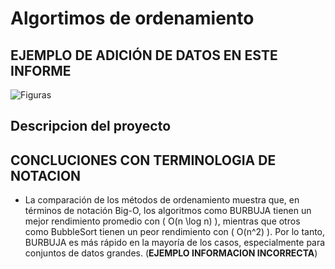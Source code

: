  # Algortimos de ordenamiento


## EJEMPLO DE ADICIÓN DE DATOS EN ESTE INFORME

![Figuras](figuras.png)

## Descripcion del proyecto



##  CONCLUCIONES CON TERMINOLOGIA DE NOTACION 

 - La comparación de los métodos de ordenamiento muestra que, en términos de notación Big-O, los algoritmos como BURBUJA tienen un mejor rendimiento promedio con \( O(n \log n) \), mientras que otros como BubbleSort tienen un peor rendimiento con \( O(n^2) \). Por lo tanto, BURBUJA es más rápido en la mayoría de los casos, especialmente para conjuntos de datos grandes. (**EJEMPLO INFORMACION INCORRECTA**) 